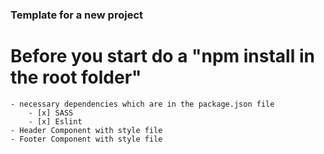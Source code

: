 ### Template for a new project

# Before you start do a "npm install in the root folder"

    - necessary dependencies which are in the package.json file
        - [x] SASS
        - [x] Eslint
    - Header Component with style file
    - Footer Component with style file
